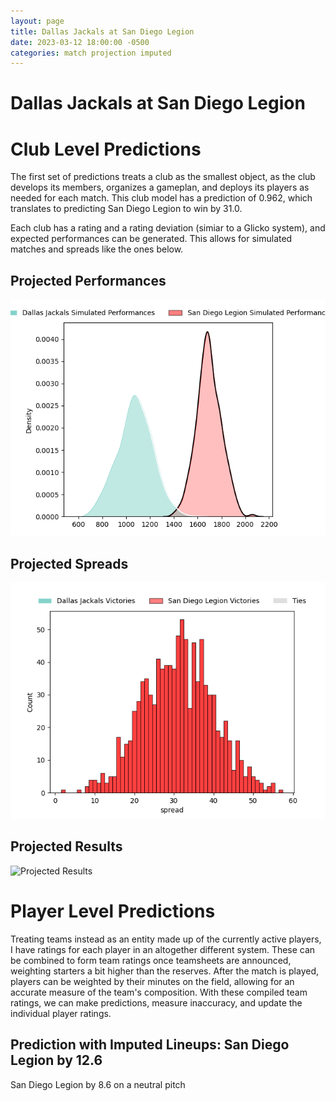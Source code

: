 ```yaml
---  
layout: page  
title: Dallas Jackals at San Diego Legion  
date: 2023-03-12 18:00:00 -0500  
categories: match projection imputed  
---
```

# Dallas Jackals at San Diego Legion

# Club Level Predictions


The first set of predictions treats a club as the smallest object, as the club develops its members, organizes a gameplan, and deploys its players as needed for each match. This club model has a prediction of 0.962, which translates to predicting San Diego Legion to win by 31.0.

Each club has a rating and a rating deviation (simiar to a Glicko system), and expected performances can be generated. This allows for simulated matches and spreads like the ones below.
## Projected Performances


![Projected Performances](plots/performances_2023-03-12-SanDiegoLegion-DallasJackals.png)
## Projected Spreads


![Projected Spreads](plots/spreads_2023-03-12-SanDiegoLegion-DallasJackals.png)
## Projected Results


![Projected Results](plots/resultbar_2023-03-12-SanDiegoLegion-DallasJackals.png)
# Player Level Predictions


Treating teams instead as an entity made up of the currently active players, I have ratings for each player in an altogether different system. These can be combined to form team ratings once teamsheets are announced, weighting starters a bit higher than the reserves. After the match is played, players can be weighted by their minutes on the field, allowing for an accurate measure of the team's composition. With these compiled team ratings, we can make predictions, measure inaccuracy, and update the individual player ratings.
## Prediction with Imputed Lineups: San Diego Legion by 12.6


San Diego Legion by 8.6 on a neutral pitch

